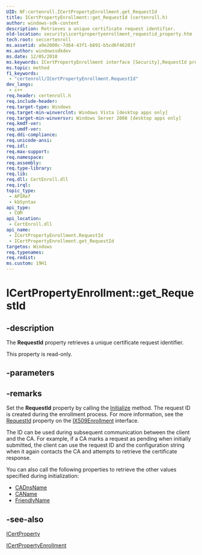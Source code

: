 ```yaml
---
UID: NF:certenroll.ICertPropertyEnrollment.get_RequestId
title: ICertPropertyEnrollment::get_RequestId (certenroll.h)
author: windows-sdk-content
description: Retrieves a unique certificate request identifier.
old-location: security\icertpropertyenrollment_requestid_property.htm
tech.root: seccertenroll
ms.assetid: a9e2000c-7d64-43f1-b891-b5cd6f46201f
ms.author: windowssdkdev
ms.date: 12/05/2018
ms.keywords: ICertPropertyEnrollment interface [Security],RequestId property, ICertPropertyEnrollment.RequestId, ICertPropertyEnrollment.get_RequestId, ICertPropertyEnrollment::RequestId, ICertPropertyEnrollment::get_RequestId, RequestId property [Security], RequestId property [Security],ICertPropertyEnrollment interface, certenroll/ICertPropertyEnrollment::RequestId, certenroll/ICertPropertyEnrollment::get_RequestId, get_RequestId, security.icertpropertyenrollment_requestid_property
ms.topic: method
f1_keywords: 
 - "certenroll/ICertPropertyEnrollment.RequestId"
dev_langs:
 - c++
req.header: certenroll.h
req.include-header: 
req.target-type: Windows
req.target-min-winverclnt: Windows Vista [desktop apps only]
req.target-min-winversvr: Windows Server 2008 [desktop apps only]
req.kmdf-ver: 
req.umdf-ver: 
req.ddi-compliance: 
req.unicode-ansi: 
req.idl: 
req.max-support: 
req.namespace: 
req.assembly: 
req.type-library: 
req.lib: 
req.dll: CertEnroll.dll
req.irql: 
topic_type:
 - APIRef
 - kbSyntax
api_type:
 - COM
api_location:
 - CertEnroll.dll
api_name:
 - ICertPropertyEnrollment.RequestId
 - ICertPropertyEnrollment.get_RequestId
targetos: Windows
req.typenames: 
req.redist: 
ms.custom: 19H1
---
```


# ICertPropertyEnrollment::get_RequestId


## -description


The <b>RequestId</b> property retrieves a unique  certificate request identifier.

This property is read-only.


## -parameters


## -remarks



Set the  <b>RequestId</b> property by calling the <a href="https://docs.microsoft.com/windows/desktop/api/certenroll/nf-certenroll-icertpropertyenrollment-initialize">Initialize</a> method. The request ID is created during the enrollment process. For more information, see the <a href="https://docs.microsoft.com/windows/desktop/api/certenroll/nf-certenroll-ix509enrollment-get_requestid">RequestId</a> property on the <a href="https://docs.microsoft.com/windows/desktop/api/certenroll/nn-certenroll-ix509enrollment">IX509Enrollment</a> interface.

The ID can be used during subsequent communication between the client and the CA. For example, if a CA marks a request as pending when initially submitted, the client can use the request ID and the configuration string when it again contacts the CA and attempts to retrieve the certificate response.

You can also call the following properties to retrieve the other values specified during initialization:<ul>
<li>
<a href="https://docs.microsoft.com/windows/desktop/api/certenroll/nf-certenroll-icertpropertyenrollment-get_cadnsname">CADnsName</a>
</li>
<li>
<a href="https://docs.microsoft.com/windows/desktop/api/certenroll/nf-certenroll-icertpropertyenrollment-get_caname">CAName</a>
</li>
<li>
<a href="https://docs.microsoft.com/windows/desktop/api/certenroll/nf-certenroll-icertpropertyenrollment-get_friendlyname">FriendlyName</a>
</li>
</ul>





## -see-also




<a href="https://docs.microsoft.com/windows/desktop/api/certenroll/nn-certenroll-icertproperty">ICertProperty</a>



<a href="https://docs.microsoft.com/windows/desktop/api/certenroll/nn-certenroll-icertpropertyenrollment">ICertPropertyEnrollment</a>
 

 

